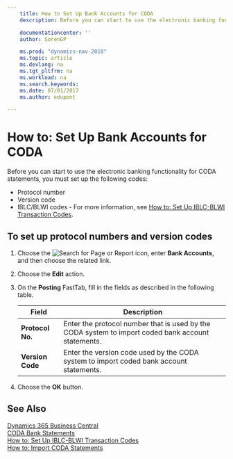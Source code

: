 ```yaml
---
    title: How to Set Up Bank Accounts for CODA
    description: Before you can start to use the electronic banking functionality for CODA statements, you must set up certain codes.

    documentationcenter: ''
    author: SorenGP

    ms.prod: "dynamics-nav-2018"
    ms.topic: article
    ms.devlang: na
    ms.tgt_pltfrm: na
    ms.workload: na
    ms.search.keywords:
    ms.date: 07/01/2017
    ms.author: edupont

---
```

# How to: Set Up Bank Accounts for CODA
Before you can start to use the electronic banking functionality for CODA statements, you must set up the following codes:  

- Protocol number  
- Version code  
- IBLC/BLWI codes - For more information, see [How to: Set Up IBLC-BLWI Transaction Codes](how-to-set-up-iblc-blwi-transaction-codes.md).  

## To set up protocol numbers and version codes  

1.  Choose the ![Search for Page or Report](../../media/ui-search/search_small.png "Search for Page or Report icon") icon, enter **Bank Accounts**, and then choose the related link.  
2.  Choose the **Edit** action.  
3.  On the **Posting** FastTab, fill in the fields as described in the following table.  

    |Field|Description|  
    |---------------------------------|---------------------------------------|  
    |**Protocol No.**|Enter the protocol number that is used by the CODA system to import coded bank account statements.|  
    |**Version Code**|Enter the version code used by the CODA system to import coded bank account statements.|  

4.  Choose the **OK** button.  

## See Also
[Dynamics 365 Business Central](https://docs.microsoft.com/dynamics365/business-central/)  
[CODA Bank Statements](coda-bank-statements.md)   
 [How to: Set Up IBLC-BLWI Transaction Codes](how-to-set-up-iblc-blwi-transaction-codes.md)   
 [How to: Import CODA Statements](how-to-import-coda-statements.md)
